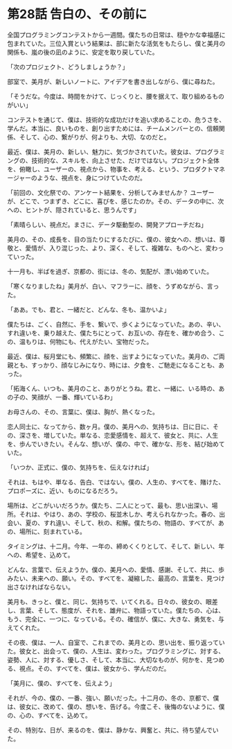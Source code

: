 # 第28話 告白の、その前に

全国プログラミングコンテストから一週間。僕たちの日常は、穏やかな幸福感に包まれていた。三位入賞という結果は、部に新たな活気をもたらし、僕と美月の関係も、嵐の後の凪のように、安定を取り戻していた。

「次のプロジェクト、どうしましょうか？」

部室で、美月が、新しいノートに、アイデアを書き出しながら、僕に尋ねた。

「そうだな。今度は、時間をかけて、じっくりと、腰を据えて、取り組めるものがいい」

コンテストを通じて、僕は、技術的な成功だけを追い求めることの、危うさを、学んだ。本当に、良いものを、創り出すためには、チームメンバーとの、信頼関係、そして、心の、繋がりが、何よりも、大切、なのだと。

最近、僕は、美月の、新しい、魅力に、気づかされていた。彼女は、プログラミングの、技術的な、スキルを、向上させた、だけではない。プロジェクト全体を、俯瞰し、ユーザーの、視点から、物事を、考える、という、プロダクトマネージャーのような、視点を、身につけていたのだ。

「前回の、文化祭での、アンケート結果を、分析してみませんか？ ユーザーが、どこで、つまずき、どこに、喜びを、感じたのか。その、データの中に、次への、ヒントが、隠されていると、思うんです」

「素晴らしい、視点だ。まさに、データ駆動型の、開発アプローチだね」

美月の、その、成長を、目の当たりにするたびに、僕の、彼女への、想いは、尊敬と、愛情が、入り混じった、より、深く、そして、複雑な、ものへと、変わっていった。

十一月も、半ばを過ぎ、京都の、街には、冬の、気配が、漂い始めていた。

「寒くなりましたね」美月が、白い、マフラーに、顔を、うずめながら、言った。

「ああ。でも、君と、一緒だと、どんな、冬も、温かいよ」

僕たちは、ごく、自然に、手を、繋いで、歩くようになっていた。あの、辛い、すれ違いを、乗り越えた、僕たちにとって、お互いの、存在を、確かめ合う、この、温もりは、何物にも、代えがたい、宝物だった。

最近、僕は、桜月堂にも、頻繁に、顔を、出すようになっていた。美月の、ご両親とも、すっかり、顔なじみになり、時には、夕食を、ご馳走になることも、あった。

「拓海くん、いつも、美月のこと、ありがとうね。君と、一緒に、いる時の、あの子の、笑顔が、一番、輝いているわ」

お母さんの、その、言葉に、僕は、胸が、熱くなった。

恋人同士に、なってから、数ヶ月。僕の、美月への、気持ちは、日に日に、その、深さを、増していた。単なる、恋愛感情を、超えて、彼女と、共に、人生を、歩んでいきたい。そんな、想いが、僕の、中で、確かな、形を、結び始めていた。

「いつか、正式に、僕の、気持ちを、伝えなければ」

それは、もはや、単なる、告白、ではない。僕の、人生の、すべてを、賭けた、プロポーズに、近い、ものになるだろう。

場所は、どこがいいだろうか。僕たち、二人にとって、最も、思い出深い、場所。それは、やはり、あの、学校の、桜並木しか、考えられなかった。春の、出会い、夏の、すれ違い、そして、秋の、和解。僕たちの、物語の、すべてが、あの、場所に、刻まれている。

タイミングは、十二月。今年、一年の、締めくくりとして、そして、新しい、年への、希望を、込めて。

どんな、言葉で、伝えようか。僕の、美月への、愛情、感謝、そして、共に、歩みたい、未来への、願い。その、すべてを、凝縮した、最高の、言葉を、見つけ出さなければならない。

美月も、きっと、僕と、同じ、気持ちで、いてくれる。日々の、彼女の、眼差し、言葉、そして、態度が、それを、雄弁に、物語っていた。僕たちの、心は、もう、完全に、一つに、なっている。その、確信が、僕に、大きな、勇気を、与えてくれた。

その夜、僕は、一人、自室で、これまでの、美月との、思い出を、振り返っていた。彼女と、出会って、僕の、人生は、変わった。プログラミングに、対する、姿勢、人に、対する、優しさ、そして、本当に、大切なものが、何かを、見つめる、視点。その、すべてを、僕は、彼女から、学んだのだ。

「美月に、僕の、すべてを、伝えよう」

それが、今の、僕の、一番、強い、願いだった。十二月の、冬の、京都で、僕は、彼女に、改めて、僕の、想いを、告げる。今度こそ、後悔のないように、僕の、心の、すべてを、込めて。

その、特別な、日が、来るのを、僕は、静かな、興奮と、共に、待ち望んでいた。
